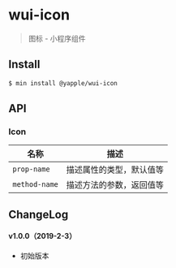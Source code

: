 # wui-icon

> 图标 - 小程序组件

## Install

``` bash
$ min install @yapple/wui-icon
```


## API

### Icon

| 名称                  | 描述                         |
|----------------------|------------------------------|
|`prop-name`           | 描述属性的类型，默认值等         |
|`method-name`         | 描述方法的参数，返回值等         |

## ChangeLog

#### v1.0.0（2019-2-3）

- 初始版本
